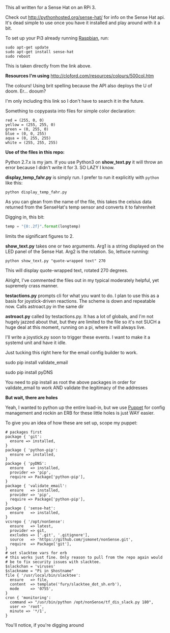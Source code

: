 This all written for a Sense Hat on an RPi 3.

Check out http://pythonhosted.org/sense-hat/ for info on the Sense Hat api. It's dead simple to use once you have it installed and play around with it a bit.

To set up your Pi3 already running [Raspbian](https://www.raspberrypi.org/downloads/raspbian/ "Raspbian"), run:

~~~~
sudo apt-get update
sudo apt-get install sense-hat
sudo reboot
~~~~

This is taken directly from the link above.

**Resources I'm using**
http://cloford.com/resources/colours/500col.htm

The colours! Using brit spelling because the API also deploys the U of doom. Er... dooum?

I'm only including this link so I don't have to search it in the future.

Something to copypasta into files for simple color declaration:

~~~~
red = (255, 0, 0)
yellow = (255, 255, 0)
green = (0, 255, 0)
blue = (0, 0, 255)
aqua = (0, 255, 255)
white = (255, 255, 255)
~~~~

**Use of the files in this repo:**

Python 2.7.x is my jam. If you use Python3 on **show_text.py** it will throw an error because I didn't write it for 3. SO LAZY I know.

**display_temp_fahr.py** is simply run. I prefer to run it explicitly with `python` like this:

`python display_temp_fahr.py`

As you can glean from the name of the file, this takes the celsius data returned from the SenseHat's temp sensor and converts it to fahrenheit

Digging in, this bit:
```Python
temp = "{0:.2f}".format(longtemp)
```
limits the significant figures to 2.



**show_text.py** takes one or two arguments. Arg1 is a string displayed on the LED panel of the Sense Hat. Arg2 is the rotation. So, lettuce running:

`python show_text.py "quote-wrapped text" 270`

This will display quote-wrapped text, rotated 270 degrees.

Alright, I've commented the files out in my typical moderately helpful, yet supremely crass manner.

**testactions.py** prompts cli for what you want to do. I plan to use this as a basis for joystick-driven reactions. The scheme is down and repeatable now. Calls astroact.py in the same dir

**astroact.py** called by testactions.py. It has a lot of globals, and I'm not hugely jazzed about that, but they are limited to the file so it's not SUCH a huge deal at this moment, running on a pi, where it will always live.

I'll write a joystick.py soon to trigger these events. I want to make it a systemd unit and have it idle.

Just tucking this right here for the email config builder to work.

sudo pip install validate_email

sudo pip install pyDNS

You need to pip install as root the above packages in order for validate_email to work AND validate the legitimacy of the addresses

**But wait, there are holes**

Yeah, I wanted to python up the entire load-in, but we use [Puppet](http://www.puppet.com) for config management and rockin an ERB for these little holes is just WAY easier.

To give you an idea of how these are set up, scope my puppet:

~~~~
# packages first
package { 'git':
  ensure => installed,
}
package { 'python-pip':
  ensure => installed,
}
package { 'pyDNS':
  ensure   => installed,
  provider => 'pip',
  require => Package['python-pip'],
}
package { 'validate_email':
  ensure   => installed,
  provider => 'pip',
  require => Package['python-pip'],
}
package { 'sense-hat':
  ensure   => installed,
}
vcsrepo { '/opt/nonSense':
  ensure   => latest,
  provider => git,
  excludes => ['.git', '.gitignore'],
  source   => 'https://github.com/jsmonet/nonSense.git',
  require  => Package['git'],
}
# set slacktee vars for erb
# this works just fine. Only reason to pull from the repo again would
# be to fix security issues with slacktee.
$slackchan = 'viruses'
$slackname = "Pi in $hostname"
file { '/usr/local/bin/slacktee':
  ensure   => file,
  content  => template('fury/slacktee_dot_sh.erb'),
  mode     => '0755',
}
cron { 'monitoring':
  command => "/usr/bin/python /opt/nonSense/tf_dis_slack.py 180",
  user => 'root',
  minute => '*/1',
}
~~~~

You'll notice, if you're digging around
